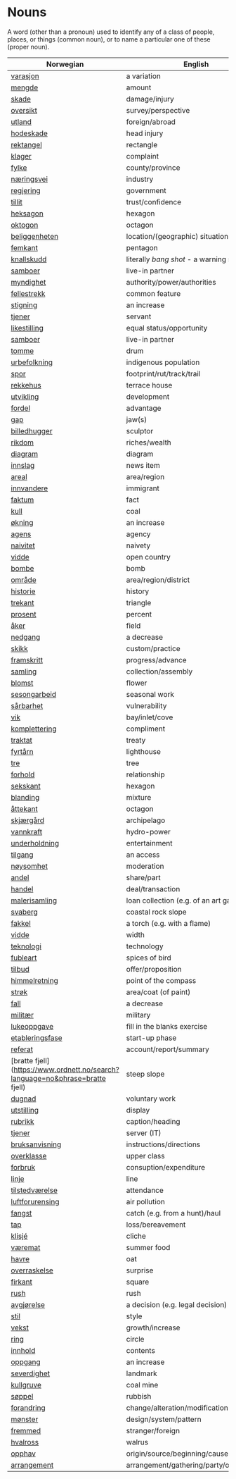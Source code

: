 # Nouns

A word (other than a pronoun) used to identify any of a class of people, places, or things (common noun), or to name a particular one of these (proper noun).

| Norwegian | English | Gender |
| --- | --- | --- |
| [varasjon](https://www.ordnett.no/search?language=no&phrase=varasjon) | a variation | m |
| [mengde](https://www.ordnett.no/search?language=no&phrase=mengde) | amount | m |
| [skade](https://www.ordnett.no/search?language=no&phrase=skade) | damage/injury | m |
| [oversikt](https://www.ordnett.no/search?language=no&phrase=oversikt) | survey/perspective | m |
| [utland](https://www.ordnett.no/search?language=no&phrase=utland) | foreign/abroad | m |
| [hodeskade](https://www.ordnett.no/search?language=no&phrase=hodeskade) | head injury | m |
| [rektangel](https://www.ordnett.no/search?language=no&phrase=rektangel) | rectangle | i |
| [klager](https://www.ordnett.no/search?language=no&phrase=klager) | complaint | m |
| [fylke](https://www.ordnett.no/search?language=no&phrase=fylke) | county/province | i |
| [næringsvei](https://www.ordnett.no/search?language=no&phrase=næringsvei) | industry | m |
| [regjering](https://www.ordnett.no/search?language=no&phrase=regjering) | government | m |
| [tillit](https://www.ordnett.no/search?language=no&phrase=tillit) | trust/confidence | m |
| [heksagon](https://www.ordnett.no/search?language=no&phrase=heksagon) | hexagon | m |
| [oktogon](https://www.ordnett.no/search?language=no&phrase=oktogon) | octagon | m |
| [beliggenheten](https://www.ordnett.no/search?language=no&phrase=beliggenheten) | location/(geographic) situation | m/f |
| [femkant](https://www.ordnett.no/search?language=no&phrase=femkant) | pentagon | m |
| [knallskudd](https://www.ordnett.no/search?language=no&phrase=knallskudd) | literally _bang shot_ - a warning shot gun | i |
| [samboer](https://www.ordnett.no/search?language=no&phrase=samboer) | live-in partner | m |
| [myndighet](https://www.ordnett.no/search?language=no&phrase=myndighet) | authority/power/authorities | m |
| [fellestrekk](https://www.ordnett.no/search?language=no&phrase=fellestrekk) | common feature | i |
| [stigning](https://www.ordnett.no/search?language=no&phrase=stigning) | an increase | m |
| [tjener](https://www.ordnett.no/search?language=no&phrase=tjener) | servant | m |
| [likestilling](https://www.ordnett.no/search?language=no&phrase=likestilling) | equal status/opportunity | m |
| [samboer](https://www.ordnett.no/search?language=no&phrase=samboer) | live-in partner | m |
| [tomme](https://www.ordnett.no/search?language=no&phrase=tomme) | drum | m |
| [urbefolkning](https://www.ordnett.no/search?language=no&phrase=urbefolkning) | indigenous population | m |
| [spor](https://www.ordnett.no/search?language=no&phrase=spor) | footprint/rut/track/trail | i |
| [rekkehus](https://www.ordnett.no/search?language=no&phrase=rekkehus) | terrace house | i |
| [utvikling](https://www.ordnett.no/search?language=no&phrase=utvikling) | development | m |
| [fordel](https://www.ordnett.no/search?language=no&phrase=fordel) | advantage | m |
| [gap](https://www.ordnett.no/search?language=no&phrase=gap) | jaw(s) | m |
| [billedhugger](https://www.ordnett.no/search?language=no&phrase=billedhugger) | sculptor | m |
| [rikdom](https://www.ordnett.no/search?language=no&phrase=rikdom) | riches/wealth | m |
| [diagram](https://www.ordnett.no/search?language=no&phrase=diagram) | diagram | i |
| [innslag](https://www.ordnett.no/search?language=no&phrase=innslag) | news item | i |
| [areal](https://www.ordnett.no/search?language=no&phrase=areal) | area/region | i |
| [innvandere](https://www.ordnett.no/search?language=no&phrase=innvandere) | immigrant | m |
| [faktum](https://www.ordnett.no/search?language=no&phrase=faktum) | fact | i |
| [kull](https://www.ordnett.no/search?language=no&phrase=kull) | coal | i |
| [økning](https://www.ordnett.no/search?language=no&phrase=økning) | an increase | m |
| [agens](https://www.ordnett.no/search?language=no&phrase=agens) | agency | m |
| [naivitet](https://www.ordnett.no/search?language=no&phrase=naivitet) | naivety | m |
| [vidde](https://www.ordnett.no/search?language=no&phrase=vidde) | open country | m |
| [bombe](https://www.ordnett.no/search?language=no&phrase=bombe) | bomb | m |
| [område](https://www.ordnett.no/search?language=no&phrase=område) | area/region/district | i |
| [historie](https://www.ordnett.no/search?language=no&phrase=historie) | history | m/f |
| [trekant](https://www.ordnett.no/search?language=no&phrase=trekant) | triangle | m |
| [prosent](https://www.ordnett.no/search?language=no&phrase=prosent) | percent | m |
| [åker](https://www.ordnett.no/search?language=no&phrase=åker) | field | m |
| [nedgang](https://www.ordnett.no/search?language=no&phrase=nedgang) | a decrease | m |
| [skikk](https://www.ordnett.no/search?language=no&phrase=skikk) | custom/practice | m |
| [framskritt](https://www.ordnett.no/search?language=no&phrase=framskritt) | progress/advance | i |
| [samling](https://www.ordnett.no/search?language=no&phrase=samling) | collection/assembly | m |
| [blomst](https://www.ordnett.no/search?language=no&phrase=blomst) | flower | m |
| [sesongarbeid](https://www.ordnett.no/search?language=no&phrase=sesongarbeid) | seasonal work | i |
| [sårbarhet](https://www.ordnett.no/search?language=no&phrase=sårbarhet) | vulnerability | m |
| [vik](https://www.ordnett.no/search?language=no&phrase=vik) | bay/inlet/cove | m |
| [komplettering](https://www.ordnett.no/search?language=no&phrase=komplettering) | compliment | m |
| [traktat](https://www.ordnett.no/search?language=no&phrase=traktat) | treaty | m |
| [fyrtårn](https://www.ordnett.no/search?language=no&phrase=fyrtårn) | lighthouse | i |
| [tre](https://www.ordnett.no/search?language=no&phrase=tre) | tree | i |
| [forhold](https://www.ordnett.no/search?language=no&phrase=forhold) | relationship | i |
| [sekskant](https://www.ordnett.no/search?language=no&phrase=sekskant) | hexagon | m |
| [blanding](https://www.ordnett.no/search?language=no&phrase=blanding) | mixture | m |
| [åttekant](https://www.ordnett.no/search?language=no&phrase=åttekant) | octagon | m |
| [skjærgård](https://www.ordnett.no/search?language=no&phrase=skjærgård) | archipelago | m |
| [vannkraft](https://www.ordnett.no/search?language=no&phrase=vannkraft) | hydro-power | m |
| [underholdning](https://www.ordnett.no/search?language=no&phrase=underholdning) | entertainment | m |
| [tilgang](https://www.ordnett.no/search?language=no&phrase=tilgang) | an access | i |
| [nøysomhet](https://www.ordnett.no/search?language=no&phrase=nøysomhet) | moderation | m |
| [andel](https://www.ordnett.no/search?language=no&phrase=andel) | share/part | m |
| [handel](https://www.ordnett.no/search?language=no&phrase=handel) | deal/transaction | m |
| [malerisamling](https://www.ordnett.no/search?language=no&phrase=malerisamling) | loan collection (e.g. of an art gallery) | m |
| [svaberg](https://www.ordnett.no/search?language=no&phrase=svaberg) | coastal rock slope | i |
| [fakkel](https://www.ordnett.no/search?language=no&phrase=fakkel) | a torch (e.g. with a flame) | m |
| [vidde](https://www.ordnett.no/search?language=no&phrase=vidde) | width | m/f |
| [teknologi](https://www.ordnett.no/search?language=no&phrase=teknologi) | technology | m |
| [fubleart](https://www.ordnett.no/search?language=no&phrase=fubleart) | spices of bird | m/f |
| [tilbud](https://www.ordnett.no/search?language=no&phrase=tilbud) | offer/proposition | i |
| [himmelretning](https://www.ordnett.no/search?language=no&phrase=himmelretning) | point of the compass | m |
| [strøk](https://www.ordnett.no/search?language=no&phrase=strøk) | area/coat (of paint) | i |
| [fall](https://www.ordnett.no/search?language=no&phrase=fall) | a decrease | i |
| [militær](https://www.ordnett.no/search?language=no&phrase=militær) | military | m |
| [lukeoppgave](https://www.ordnett.no/search?language=no&phrase=lukeoppgave) | fill in the blanks exercise | m |
| [etableringsfase](https://www.ordnett.no/search?language=no&phrase=etableringsfase) | start-up phase | m |
| [referat](https://www.ordnett.no/search?language=no&phrase=referat) | account/report/summary | i |
| [bratte fjell](https://www.ordnett.no/search?language=no&phrase=bratte fjell) | steep slope | m |
| [dugnad](https://www.ordnett.no/search?language=no&phrase=dugnad) | voluntary work | m |
| [utstilling](https://www.ordnett.no/search?language=no&phrase=utstilling) | display | m |
| [rubrikk](https://www.ordnett.no/search?language=no&phrase=rubrikk) | caption/heading | m |
| [tjener](https://www.ordnett.no/search?language=no&phrase=tjener) | server (IT) | m |
| [bruksanvisning](https://www.ordnett.no/search?language=no&phrase=bruksanvisning) | instructions/directions | m |
| [overklasse](https://www.ordnett.no/search?language=no&phrase=overklasse) | upper class | m |
| [forbruk](https://www.ordnett.no/search?language=no&phrase=forbruk) | consuption/expenditure | i |
| [linje](https://www.ordnett.no/search?language=no&phrase=linje) | line | m |
| [tilstedværelse](https://www.ordnett.no/search?language=no&phrase=tilstedværelse) | attendance | i |
| [luftforurensing](https://www.ordnett.no/search?language=no&phrase=luftforurensing) | air pollution | m |
| [fangst](https://www.ordnett.no/search?language=no&phrase=fangst) | catch (e.g. from a hunt)/haul | m |
| [tap](https://www.ordnett.no/search?language=no&phrase=tap) | loss/bereavement | i |
| [klisjé](https://www.ordnett.no/search?language=no&phrase=klisjé) | cliche | m |
| [væremat](https://www.ordnett.no/search?language=no&phrase=væremat) | summer food | m |
| [havre](https://www.ordnett.no/search?language=no&phrase=havre) | oat | m |
| [overraskelse](https://www.ordnett.no/search?language=no&phrase=overraskelse) | surprise | m |
| [firkant](https://www.ordnett.no/search?language=no&phrase=firkant) | square | m |
| [rush](https://www.ordnett.no/search?language=no&phrase=rush) | rush | i |
| [avgjørelse](https://www.ordnett.no/search?language=no&phrase=avgjørelse) | a decision (e.g. legal decision) | m |
| [stil](https://www.ordnett.no/search?language=no&phrase=stil) | style | m |
| [vekst](https://www.ordnett.no/search?language=no&phrase=vekst) | growth/increase | m |
| [ring](https://www.ordnett.no/search?language=no&phrase=ring) | circle | m |
| [innhold](https://www.ordnett.no/search?language=no&phrase=innhold) | contents | i |
| [oppgang](https://www.ordnett.no/search?language=no&phrase=oppgang) | an increase | m |
| [severdighet](https://www.ordnett.no/search?language=no&phrase=severdighet) | landmark | m |
| [kullgruve](https://www.ordnett.no/search?language=no&phrase=kullgruve) | coal mine | m |
| [søppel](https://www.ordnett.no/search?language=no&phrase=søppel) | rubbish | i |
| [forandring](https://www.ordnett.no/search?language=no&phrase=forandring) | change/alteration/modification | m |
| [mønster](https://www.ordnett.no/search?language=no&phrase=mønster) | design/system/pattern | i |
| [fremmed](https://www.ordnett.no/search?language=no&phrase=fremmed) | stranger/foreign | m |
| [hvalross](https://www.ordnett.no/search?language=no&phrase=hvalross) | walrus | m |
| [opphav](https://www.ordnett.no/search?language=no&phrase=opphav) | origin/source/beginning/cause | i |
| [arrangement](https://www.ordnett.no/search?language=no&phrase=arrangement) | arrangement/gathering/party/organisation | i |


